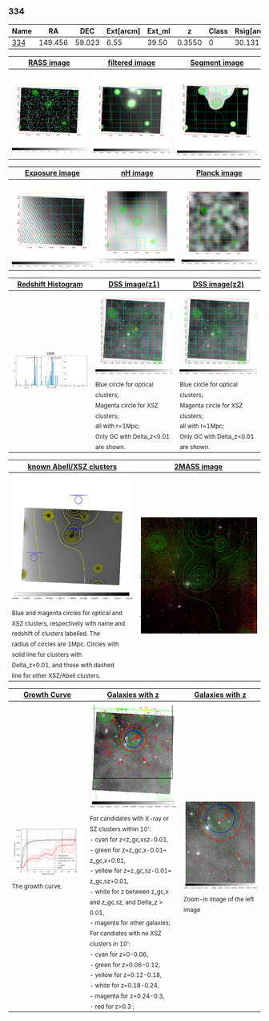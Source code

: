 <div STYLE="page-break-after: always;"></div>

### 334

|Name          |RA          |DEC      | Ext[arcm] | Ext_ml | z    | Class| Rsig[arcmin] | CRsig[c/s] | CR500[c/s] | R500[Mpc] |L500[erg/s]|F500[erg/s/cm^2]| M500[Msun]|Tx[keV]|beta|GC(XSZ,Delta_z<0.01)| GC(OPT,Delta_z<0.01)|GC|alias|
|--------------|------------|------------|---|---|-----------|--------|------|------|----|----|----|----|----|----|----|----|----|----|---|
|[334](script/334.md)     | 149.456       | 59.023       | 6.55    | 39.50   | 0.3550 | 0   | 30.131 |0.222 |0.195 |1.379 |1.746e+45 |4.094e-12 |1.081e+15 |10.484 |0.375 |-, |-, |-, |t328|

|[RASS image](../image/334/334_img.pdf)|[filtered image](../image/334/334_fil.pdf)|[Segment image](../image/334/334_seg.pdf)|
|-------------------|--------------------|-------------------|
| <img src="../image/334/334_img.png" width="300">  | <img src="../image/334/334_fil.png" width="300">   | <img src="../image/334/334_seg.png" width="300">  |

|[Exposure image](../image/334/334_mex.pdf)| [nH image](../image/334/334_nh.pdf)| [Planck image](../image/334/334_p.pdf)|
|-------------------|--------------------|-------------------|
|<img src="../image/334/334_mex.png" width="300">   | <img src="../image/334/334_nh.png" width="300">    | <img src="../image/334/334_p.png" width="300"> |

|[Redshift Histogram](../image/334/334_zg.pdf) | [DSS image(z1)](../image/334/334_dss_z1.pdf)      |  [DSS image(z2)](../image/334/334_dss_z2.pdf)    |
|-------------------|--------------------|-------------------|
|<img src="../image/334/334_zg.png" width="300"> |<img src="../image/334/334_dss_z1.png" width="300"> <sub><br>Blue circle for optical clusters; <br>Magenta circle for XSZ clusters; <br>all with r=1Mpc; <br>Only GC with Delta_z<0.01 are shown. </sub>| <img src="../image/334/334_dss_z2.png" width="300"><sub><br>Blue circle for optical clusters; <br>Magenta circle for XSZ clusters; <br>all with r=1Mpc; <br>Only GC with Delta_z<0.01 are shown. </sub> |

|[known Abell/XSZ clusters](../image/334/334_m.pdf) | [2MASS image](../image/334/334_2mass.pdf)      |
|-------------------|-------------------|
|<img src=../image/334/334_m.png width="300"> <sub><br>Blue and magenta circles for optical and <br>XSZ clusters, respectively with name and <br>redshift of clusters labelled. The <br>radius of circles are 1Mpc. Circles with <br>solid line for clusters with <br>Delta_z<0.01, and those with dashed <br>line for other XSZ/Abell clusters.        </sub>|<img src="../image/334/334_2mass.png" width="300">  |

|[Growth Curve](../image/334/334_gca_all.png) |[Galaxies with z](../image/334/334_opt_ned.pdf) |[Galaxies with z](../image/334/334_opt_ned_zoom.pdf) |
|-------------------|-------------------|-------------------|
| <img src="../image/334/334_gca_all.png" width="300"> <sub><br>The growth curve.</sub>| <img src=../image/334/334_opt_ned.png width="300"> <br><sub> For candidates with X-ray or SZ clusters within 10': <br> - cyan for z<z_gc,xsz-0.01, <br> - green for z=z_gc,x-0.01~ z_gc,x+0.01, <br> - yellow for z=z_gc,sz-0.01~ z_gc,sz+0.01, <br> - white for z between z_gc,x and z_gc,sz, and Delta_z > 0.01, <br> - magenta for other galaxies; <br>For candiates with no XSZ clusters in 10': <br> - cyan for z=0-0.06, <br> - green for z=0.06-0.12, <br> - yellow for z=0.12-0.18, <br> - white for z=0.18-0.24, <br> - magenta for z=0.24-0.3, <br> - red for z>0.3 ;  </sub>|<img src=../image/334/334_opt_ned_zoom.png width="300">  <br><sub> Zoom-in image of the left image</sub>|




